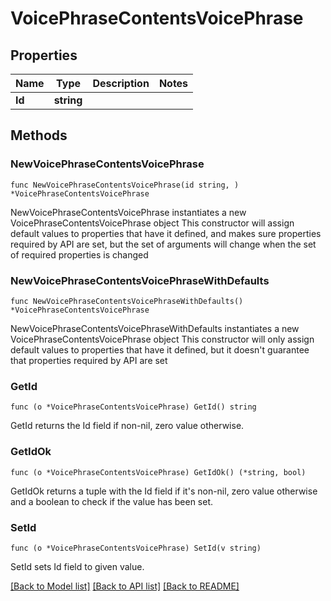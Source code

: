 # VoicePhraseContentsVoicePhrase

## Properties

Name | Type | Description | Notes
------------ | ------------- | ------------- | -------------
**Id** | **string** |  | 

## Methods

### NewVoicePhraseContentsVoicePhrase

`func NewVoicePhraseContentsVoicePhrase(id string, ) *VoicePhraseContentsVoicePhrase`

NewVoicePhraseContentsVoicePhrase instantiates a new VoicePhraseContentsVoicePhrase object
This constructor will assign default values to properties that have it defined,
and makes sure properties required by API are set, but the set of arguments
will change when the set of required properties is changed

### NewVoicePhraseContentsVoicePhraseWithDefaults

`func NewVoicePhraseContentsVoicePhraseWithDefaults() *VoicePhraseContentsVoicePhrase`

NewVoicePhraseContentsVoicePhraseWithDefaults instantiates a new VoicePhraseContentsVoicePhrase object
This constructor will only assign default values to properties that have it defined,
but it doesn't guarantee that properties required by API are set

### GetId

`func (o *VoicePhraseContentsVoicePhrase) GetId() string`

GetId returns the Id field if non-nil, zero value otherwise.

### GetIdOk

`func (o *VoicePhraseContentsVoicePhrase) GetIdOk() (*string, bool)`

GetIdOk returns a tuple with the Id field if it's non-nil, zero value otherwise
and a boolean to check if the value has been set.

### SetId

`func (o *VoicePhraseContentsVoicePhrase) SetId(v string)`

SetId sets Id field to given value.



[[Back to Model list]](../README.md#documentation-for-models) [[Back to API list]](../README.md#documentation-for-api-endpoints) [[Back to README]](../README.md)


